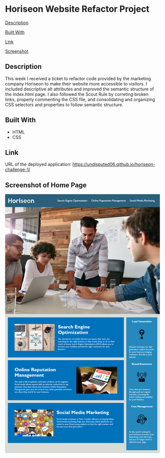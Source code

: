 # Horiseon Website Refactor Project 

[Description](#decription)

[Built With](#built-with)

[Link](#link)

[Screenshot](#screenshot-of-home-page)
## Description 

This week I received a ticket to refactor code provided  by the marketing company Horiseon to make their website more accessible to visitors. I included descriptive alt attributes and improved the semantic structure of the index.html page. I also followed the Scout Rule by correting broken links, properly commenting the CSS file, and consolidating and organizing CSS selectors and properties to follow semantic structure. 

## Built With 

* HTML
* CSS

## Link

URL of the deployed application: https://undisputed06.github.io/horiseon-challenge-1/
## Screenshot of Home Page

![Screenshot of Home Page](./assets/images/screenshot-of-home-page.png)




